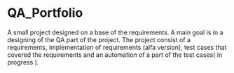 # QA_Portfolio
A small project designed on a base of the requirements. A main goal is in a designing of the QA part of the project.
The  project consist of a requirements, implementation of requirements (alfa  version), test cases that covered the requirements and an automation of a part of the test cases( in progress ).
